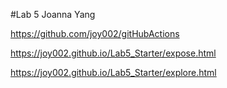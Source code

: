 #Lab 5
Joanna Yang

https://github.com/joy002/gitHubActions

https://joy002.github.io/Lab5_Starter/expose.html

https://joy002.github.io/Lab5_Starter/explore.html
